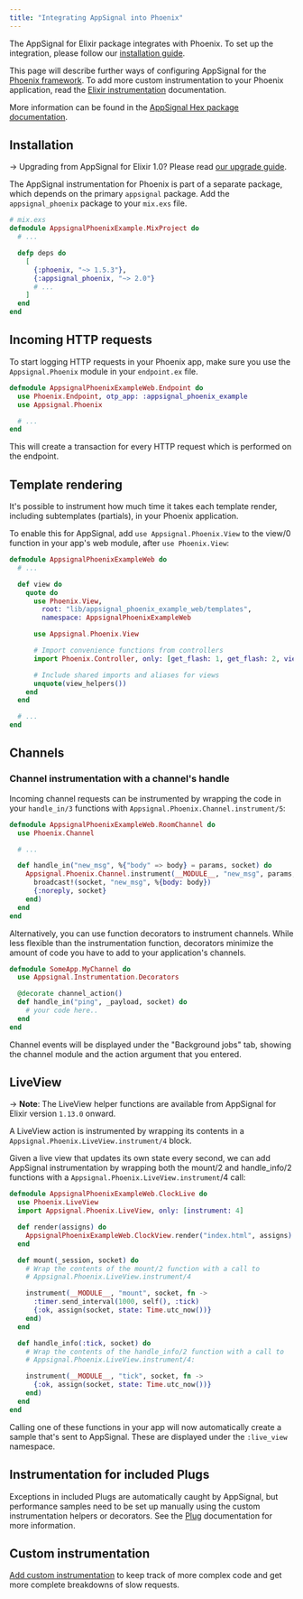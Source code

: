 ```yaml
---
title: "Integrating AppSignal into Phoenix"
---
```


The AppSignal for Elixir package integrates with Phoenix. To set up the
integration, please follow our [installation guide](/elixir/installation.html).

This page will describe further ways of configuring AppSignal for the [Phoenix
framework][phoenix]. To add more custom instrumentation to your Phoenix
application, read the [Elixir
instrumentation](/elixir/instrumentation/index.html) documentation.

More information can be found in the [AppSignal Hex package
documentation][hex-appsignal].

## Installation

-> Upgrading from AppSignal for Elixir 1.0? Please read [our upgrade guide](/elixir/installation/upgrading-from-1.x-to-2.x.html).

The AppSignal instrumentation for Phoenix is part of a separate package, which depends on the primary `appsignal` package. Add the `appsignal_phoenix` package to your `mix.exs` file.

``` elixir
# mix.exs
defmodule AppsignalPhoenixExample.MixProject do
  # ...

  defp deps do
    [
      {:phoenix, "~> 1.5.3"},
      {:appsignal_phoenix, "~> 2.0"}
      # ...
    ]
  end
end
```

## Incoming HTTP requests

To start logging HTTP requests in your Phoenix app, make sure you use the
`Appsignal.Phoenix` module in your `endpoint.ex` file.

```elixir
defmodule AppsignalPhoenixExampleWeb.Endpoint do
  use Phoenix.Endpoint, otp_app: :appsignal_phoenix_example
  use Appsignal.Phoenix

  # ...
end
```

This will create a transaction for every HTTP request which is performed on the
endpoint.

## Template rendering

It's possible to instrument how much time it takes each template render,
including subtemplates (partials), in your Phoenix application.

To enable this for AppSignal, add `use Appsignal.Phoenix.View` to the view/0
function in your app's web module, after `use Phoenix.View`:

```elixir
defmodule AppsignalPhoenixExampleWeb do
  # ...

  def view do
    quote do
      use Phoenix.View,
        root: "lib/appsignal_phoenix_example_web/templates",
        namespace: AppsignalPhoenixExampleWeb

      use Appsignal.Phoenix.View

      # Import convenience functions from controllers
      import Phoenix.Controller, only: [get_flash: 1, get_flash: 2, view_module: 1]

      # Include shared imports and aliases for views
      unquote(view_helpers())
    end
  end

  # ...
end
```

## Channels

### Channel instrumentation with a channel's handle

Incoming channel requests can be instrumented by wrapping the code in your
`handle_in/3` functions with `Appsignal.Phoenix.Channel.instrument/5`:

```elixir
defmodule AppsignalPhoenixExampleWeb.RoomChannel do
  use Phoenix.Channel

  # ...

  def handle_in("new_msg", %{"body" => body} = params, socket) do
    Appsignal.Phoenix.Channel.instrument(__MODULE__, "new_msg", params, socket, fn ->
      broadcast!(socket, "new_msg", %{body: body})
      {:noreply, socket}
    end)
  end
end
```

Alternatively, you can use function decorators to instrument channels. While
less flexible than the instrumentation function, decorators minimize the amount
of code you have to add to your application's channels.

```elixir
defmodule SomeApp.MyChannel do
  use Appsignal.Instrumentation.Decorators

  @decorate channel_action()
  def handle_in("ping", _payload, socket) do
    # your code here..
  end
end
```

Channel events will be displayed under the "Background jobs" tab, showing the
channel module and the action argument that you entered.


## LiveView

-> **Note**: The LiveView helper functions are available from AppSignal for
Elixir version `1.13.0` onward.

A LiveView action is instrumented by wrapping its contents in a
`Appsignal.Phoenix.LiveView.instrument/4` block.

Given a live view that updates its own state every second, we can add
AppSignal instrumentation by wrapping both the mount/2 and handle_info/2
functions with a `Appsignal.Phoenix.LiveView.instrument`/4 call:

```elixir
defmodule AppsignalPhoenixExampleWeb.ClockLive do
  use Phoenix.LiveView
  import Appsignal.Phoenix.LiveView, only: [instrument: 4]

  def render(assigns) do
    AppsignalPhoenixExampleWeb.ClockView.render("index.html", assigns)
  end

  def mount(_session, socket) do
    # Wrap the contents of the mount/2 function with a call to
    # Appsignal.Phoenix.LiveView.instrument/4

    instrument(__MODULE__, "mount", socket, fn ->
      :timer.send_interval(1000, self(), :tick)
      {:ok, assign(socket, state: Time.utc_now())}
    end)
  end

  def handle_info(:tick, socket) do
    # Wrap the contents of the handle_info/2 function with a call to
    # Appsignal.Phoenix.LiveView.instrument/4:

    instrument(__MODULE__, "tick", socket, fn ->
      {:ok, assign(socket, state: Time.utc_now())}
    end)
  end
end
```

Calling one of these functions in your app will now automatically create a
sample that's sent to AppSignal. These are displayed under the `:live_view`
namespace.

## Instrumentation for included Plugs

Exceptions in included Plugs are automatically caught by AppSignal, but
performance samples need to be set up manually using the custom instrumentation
helpers or decorators. See the
[Plug](/elixir/integrations/plug.html#instrumentation-for-included-plugs)
documentation for more information.

## Custom instrumentation

[Add custom instrumentation](/elixir/instrumentation/instrumentation.html) to
keep track of more complex code and get more complete breakdowns of slow
requests.

[phoenix]: http://www.phoenixframework.org/
[hex-appsignal]: https://hexdocs.pm/appsignal/
[hex-phoenix-channels]: https://hexdocs.pm/appsignal/Appsignal.Phoenix.Channel.html
[sample_data]:/guides/custom-data/sample-data.html#elixir
